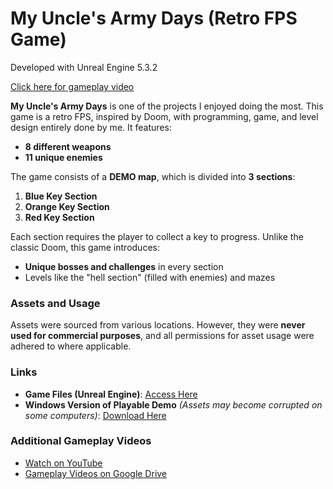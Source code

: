 # My Uncle's Army Days (Retro FPS Game)

Developed with Unreal Engine 5.3.2

[Click here for gameplay video](https://www.youtube.com/watch?v=5CH33vElWk0\&list=PL8pigdE7Oeb3couSwPXJSrcNjad9NlDSR\&index=2)

**My Uncle's Army Days** is one of the projects I enjoyed doing the most. This game is a retro FPS, inspired by Doom, with programming, game, and level design entirely done by me. It features:

- **8 different weapons**
- **11 unique enemies**

The game consists of a **DEMO map**, which is divided into **3 sections**:

1. **Blue Key Section**
2. **Orange Key Section**
3. **Red Key Section**

Each section requires the player to collect a key to progress. Unlike the classic Doom, this game introduces:

- **Unique bosses and challenges** in every section
- Levels like the "hell section" (filled with enemies) and mazes

### Assets and Usage

Assets were sourced from various locations. However, they were **never used for commercial purposes**, and all permissions for asset usage were adhered to where applicable.

### Links

- **Game Files (Unreal Engine)**: [Access Here](https://drive.google.com/drive/folders/1W1QGJH4z8B2WRWj6D_pvyuMqB3qBfUnQ?usp=sharing)
- **Windows Version of Playable Demo** *(Assets may become corrupted on some computers)*: [Download Here](https://drive.google.com/drive/folders/1XRt86VpgeAqkPN14epLXMIaeRRjGiJz6?usp=sharing)

### Additional Gameplay Videos

- [Watch on YouTube](https://www.youtube.com/watch?v=Hgw0bLTZ790\&list=PL8pigdE7Oeb3couSwPXJSrcNjad9NlDSR)
- [Gameplay Videos on Google Drive](https://drive.google.com/drive/folders/1j43fUVWQj0yC-AOMdPqDBQ6rRsC8UufO?usp=sharing)

